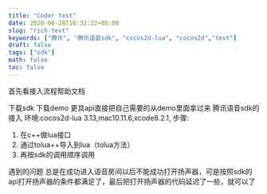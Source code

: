 ```yaml
---
title: "Coder test"
date: 2020-06-28T16:32:22+08:00
slug: "rich-text"
keywords: ["腾讯", "腾讯语音sdk", "cocos2d-lua", "cocos2d","test"]
draft: false
tags: ["sdk"]
math: false
toc: false
---
```


首先看接入流程帮助文档

下载sdk 下载demo 更具api直接把自己需要的从demo里面拿过来
腾讯语音sdk的接入
环境:cocos2d-lua 3.13,mac10.11.6,xcode8.2.1,
步骤:
1. 在c++做lua接口
2. 通过tolua++导入到lua（tolua方法）
3. 再按sdk的调用顺序调用

遇到的问题
总是在成功进入语音房间以后不能成功打开扬声器，可是按照sdk的 api打开扬声器的条件都满足了，最后把打开扬声器的代码延迟了一些，就可以了
